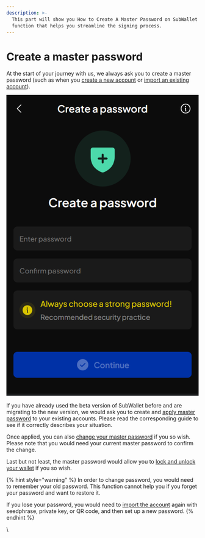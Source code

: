 ```yaml
---
description: >-
  This part will show you How to Create A Master Password on SubWallet - The
  function that helps you streamline the signing process.
---
```


# Create a master password

At the start of your journey with us, we always ask you to create a master password (such as when you [create a new account](broken-reference) or [import an existing account](broken-reference)).&#x20;

![](<../.gitbook/assets/Screenshot 2023-03-21 122036.png>)

If you have already used the beta version of SubWallet before and are migrating to the new version, we would ask you to create and [apply master password](broken-reference) to your existing accounts. Please read the corresponding guide to see if it correctly describes your situation.

Once applied, you can also [change your master password](broken-reference) if you so wish. Please note that you would need your current master password to confirm the change.&#x20;

Last but not least, the master password would allow you to [lock and unlock your wallet](broken-reference) if you so wish.&#x20;

{% hint style="warning" %}
In order to change password, you would need to remember your old password. This function cannot help you if you forget your password and want to restore it.&#x20;

If you lose your password, you would need to [import the account](broken-reference) again with seedphrase, private key, or QR code, and then set up a new password.&#x20;
{% endhint %}

\
